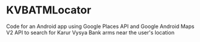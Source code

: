 KVBATMLocator
=============

Code for an Android app using Google Places API and Google Android Maps V2 API to search for Karur Vysya Bank arms near the user's location